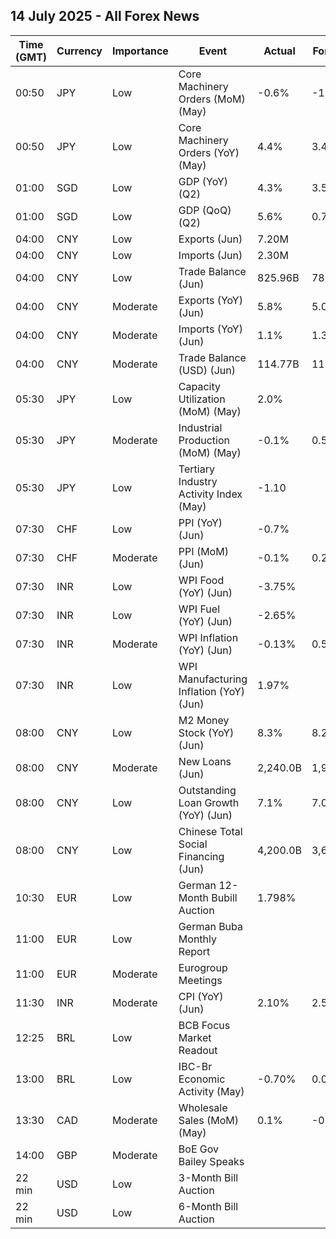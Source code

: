 ## 14 July 2025 - All Forex News

| Time (GMT) | Currency | Importance | Event | Actual | Forecast | Previous |
|------|----------|------------|-------|--------|----------|----------|
| 00:50 | JPY | Low | Core Machinery Orders (MoM) (May) | -0.6% | -1.4% | -9.1% |
| 00:50 | JPY | Low | Core Machinery Orders (YoY) (May) | 4.4% | 3.4% | 6.6% |
| 01:00 | SGD | Low | GDP (YoY) (Q2) | 4.3% | 3.5% | 4.1% |
| 01:00 | SGD | Low | GDP (QoQ) (Q2) | 5.6% | 0.7% | -0.5% |
| 04:00 | CNY | Low | Exports (Jun) | 7.20M |  | 6.30M |
| 04:00 | CNY | Low | Imports (Jun) | 2.30M |  | -2.10M |
| 04:00 | CNY | Low | Trade Balance (Jun) | 825.96B | 785.00B | 743.56B |
| 04:00 | CNY | Moderate | Exports (YoY) (Jun) | 5.8% | 5.0% | 4.8% |
| 04:00 | CNY | Moderate | Imports (YoY) (Jun) | 1.1% | 1.3% | -3.4% |
| 04:00 | CNY | Moderate | Trade Balance (USD) (Jun) | 114.77B | 113.20B | 103.22B |
| 05:30 | JPY | Low | Capacity Utilization (MoM) (May) | 2.0% |  | 1.3% |
| 05:30 | JPY | Moderate | Industrial Production (MoM) (May) | -0.1% | 0.5% | -1.1% |
| 05:30 | JPY | Low | Tertiary Industry Activity Index (May) | -1.10 |  | -10.80 |
| 07:30 | CHF | Low | PPI (YoY) (Jun) | -0.7% |  | -0.7% |
| 07:30 | CHF | Moderate | PPI (MoM) (Jun) | -0.1% | 0.2% | -0.5% |
| 07:30 | INR | Low | WPI Food (YoY) (Jun) | -3.75% |  | -1.56% |
| 07:30 | INR | Low | WPI Fuel (YoY) (Jun) | -2.65% |  | -2.27% |
| 07:30 | INR | Moderate | WPI Inflation (YoY) (Jun) | -0.13% | 0.52% | 0.39% |
| 07:30 | INR | Low | WPI Manufacturing Inflation (YoY) (Jun) | 1.97% |  | 2.04% |
| 08:00 | CNY | Low | M2 Money Stock (YoY) (Jun) | 8.3% | 8.2% | 7.9% |
| 08:00 | CNY | Moderate | New Loans (Jun) | 2,240.0B | 1,960.0B | 620.0B |
| 08:00 | CNY | Low | Outstanding Loan Growth (YoY) (Jun) | 7.1% | 7.0% | 7.1% |
| 08:00 | CNY | Low | Chinese Total Social Financing (Jun) | 4,200.0B | 3,650.0B | 2,290.0B |
| 10:30 | EUR | Low | German 12-Month Bubill Auction | 1.798% |  | 1.808% |
| 11:00 | EUR | Low | German Buba Monthly Report |  |  |  |
| 11:00 | EUR | Moderate | Eurogroup Meetings |  |  |  |
| 11:30 | INR | Moderate | CPI (YoY) (Jun) | 2.10% | 2.50% | 2.82% |
| 12:25 | BRL | Low | BCB Focus Market Readout |  |  |  |
| 13:00 | BRL | Low | IBC-Br Economic Activity (May) | -0.70% | 0.00% | 0.10% |
| 13:30 | CAD | Moderate | Wholesale Sales (MoM) (May) | 0.1% | -0.4% | -2.2% |
| 14:00 | GBP | Moderate | BoE Gov Bailey Speaks |  |  |  |
| 22 min | USD | Low | 3-Month Bill Auction |  |  | 4.255% |
| 22 min | USD | Low | 6-Month Bill Auction |  |  | 4.145% |
